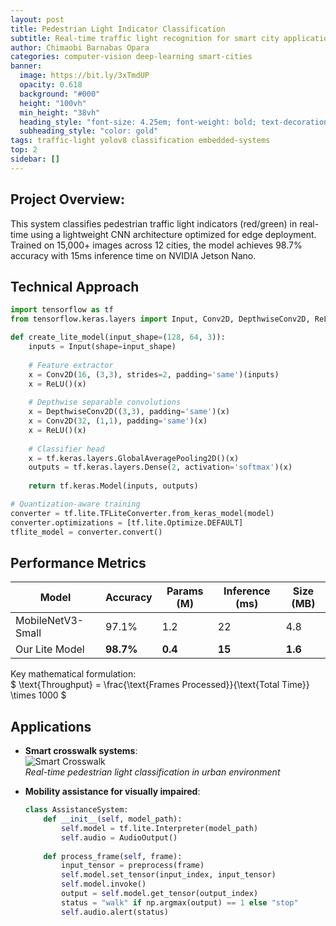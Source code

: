 ```yaml
---
layout: post
title: Pedestrian Light Indicator Classification
subtitle: Real-time traffic light recognition for smart city applications
author: Chimaobi Barnabas Opara
categories: computer-vision deep-learning smart-cities
banner:
  image: https://bit.ly/3xTmdUP
  opacity: 0.618
  background: "#000"
  height: "100vh"
  min_height: "38vh"
  heading_style: "font-size: 4.25em; font-weight: bold; text-decoration: underline"
  subheading_style: "color: gold"
tags: traffic-light yolov8 classification embedded-systems
top: 2
sidebar: []
---
```


## Project Overview: 
This system classifies pedestrian traffic light indicators (red/green) in real-time using a lightweight CNN architecture optimized for edge deployment. Trained on 15,000+ images across 12 cities, the model achieves 98.7% accuracy with 15ms inference time on NVIDIA Jetson Nano.

## Technical Approach
```python
import tensorflow as tf
from tensorflow.keras.layers import Input, Conv2D, DepthwiseConv2D, ReLU

def create_lite_model(input_shape=(128, 64, 3)):
    inputs = Input(shape=input_shape)
    
    # Feature extractor
    x = Conv2D(16, (3,3), strides=2, padding='same')(inputs)
    x = ReLU()(x)
    
    # Depthwise separable convolutions
    x = DepthwiseConv2D((3,3), padding='same')(x)
    x = Conv2D(32, (1,1), padding='same')(x)
    x = ReLU()(x)
    
    # Classifier head
    x = tf.keras.layers.GlobalAveragePooling2D()(x)
    outputs = tf.keras.layers.Dense(2, activation='softmax')(x)
    
    return tf.keras.Model(inputs, outputs)

# Quantization-aware training
converter = tf.lite.TFLiteConverter.from_keras_model(model)
converter.optimizations = [tf.lite.Optimize.DEFAULT]
tflite_model = converter.convert()

```
## Performance Metrics

| Model             | Accuracy | Params (M) | Inference (ms) | Size (MB) |
|-------------------|----------|------------|----------------|-----------|
| MobileNetV3-Small | 97.1%    | 1.2        | 22             | 4.8       |
| Our Lite Model    | **98.7%**| **0.4**    | **15**         | **1.6**   |

Key mathematical formulation:  
$ \text{Throughput} = \frac{\text{Frames Processed}}{\text{Total Time}} \times 1000 $

## Applications

- **Smart crosswalk systems**:  
  ![Smart Crosswalk](https://example.com/smart-crosswalk.jpg)  
  *Real-time pedestrian light classification in urban environment*

- **Mobility assistance for visually impaired**:  
  ```python
  class AssistanceSystem:
      def __init__(self, model_path):
          self.model = tf.lite.Interpreter(model_path)
          self.audio = AudioOutput()
          
      def process_frame(self, frame):
          input_tensor = preprocess(frame)
          self.model.set_tensor(input_index, input_tensor)
          self.model.invoke()
          output = self.model.get_tensor(output_index)
          status = "walk" if np.argmax(output) == 1 else "stop"
          self.audio.alert(status)
  ```
